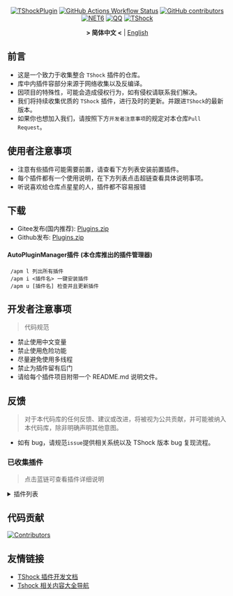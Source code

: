 <div align = "center">

[![TShockPlugin](https://socialify.git.ci/UnrealMultiple/TShockPlugin/image?description=1&descriptionEditable=A%20TShock%20Chinese%20Plugin%20Collection%20Repository&forks=1&issues=1&language=1&logo=https%3A%2F%2Fgithub.com%2FUnrealMultiple%2FTShockPlugin%2Fblob%2Fmaster%2Ficon.png%3Fraw%3Dtrue&name=1&pattern=Circuit%20Board&pulls=1&stargazers=1&theme=Auto)](https://github.com/UnrealMultiple/TShockPlugin)
[![GitHub Actions Workflow Status](https://img.shields.io/github/actions/workflow/status/UnrealMultiple/TShockPlugin/.github%2Fworkflows%2Fbuild.yml)](https://github.com/UnrealMultiple/TShockPlugin/actions)
[![GitHub contributors](https://img.shields.io/github/contributors/UnrealMultiple/TShockPlugin?style=flat)](https://github.com/UnrealMultiple/TShockPlugin/graphs/contributors)
[![NET6](https://img.shields.io/badge/Core-%20.NET_6-blue)](https://dotnet.microsoft.com/zh-cn/)
[![QQ](https://img.shields.io/badge/QQ-EB1923?logo=tencent-qq&logoColor=white)](https://qm.qq.com/cgi-bin/qm/qr?k=54tOesIU5g13yVBNFIuMBQ6AzjgE6f0m&jump_from=webapi&authKey=6jzafzJEqQGzq7b2mAHBw+Ws5uOdl83iIu7CvFmrfm/Xxbo2kNHKSNXJvDGYxhSW)
[![TShock](https://img.shields.io/badge/TShock5.2.0-2B579A.svg?&logo=TShock&logoColor=white)](https://github.com/Pryaxis/TShock)

**&gt; 简体中文 &lt;** | [English](README_en.md)

</div>

## 前言
- 这是一个致力于收集整合 `TShock` 插件的仓库。
- 库中内插件容部分来源于网络收集以及反编译。
- 因项目的特殊性，可能会造成侵权行为，如有侵权请联系我们解决。
- 我们将持续收集优质的 `TShock` 插件，进行及时的更新。并跟进`TShock`的最新版本。
- 如果你也想加入我们，请按照下方`开发者注意事项`的规定对本仓库`Pull Request`。


## 使用者注意事项

- 注意有些插件可能需要前置，请查看下方列表安装前置插件。
- 每个插件都有一个使用说明，在下方列表点击超链查看具体说明事项。
- 听说喜欢给仓库点星星的人，插件都不容易报错

## 下载

- Gitee发布(国内推荐): [Plugins.zip](https://gitee.com/kksjsj/TShockPlugin/releases/download/V1.0.0.0/Plugins.zip)
- Github发布: [Plugins.zip](https://github.com/UnrealMultiple/TShockPlugin/releases/download/V1.0.0.0/Plugins.zip)

#### AutoPluginManager插件 (本仓库推出的插件管理器)  
     /apm l 列出所有插件  
     /apm i <插件名> 一键安装插件  
     /apm u [插件名] 检查并且更新插件  

## 开发者注意事项

> 代码规范

- 禁止使用中文变量
- 禁止使用危险功能
- 尽量避免使用多线程
- 禁止为插件留有后门
- 请给每个插件项目附带一个 README.md 说明文件。

## 反馈

> 对于本代码库的任何反馈、建议或改进，将被视为公共贡献，并可能被纳入本代码库，除非明确声明其他意图。

- 如有 bug，请规范`issue`提供相关系统以及 TShock 版本 bug 复现流程。

### 已收集插件

> 点击蓝链可查看插件详细说明

<Details>
<Summary>插件列表</Summary>

|                                              名称                                              |             插件说明              |                                                                          前置                                                                           |
|:--------------------------------------------------------------------------------------------:|:-----------------------------:|:-----------------------------------------------------------------------------------------------------------------------------------------------------:|
|                     [AutoPluginManager](src/AutoPluginManager/README.md)                     |           一键自动更新插件            | 无 |
|                      [AdditionalPylons](src/AdditionalPylons/README.md)                      |            放置更多晶塔             | 无 |
|                   [AnnouncementBoxPlus](src/AnnouncementBoxPlus/README.md)                   |            广播盒功能强化            | 无 |
|                         [AutoBroadcast](src/AutoBroadcast/README.md)                         |             自动广播              | 无 |
|                             [AutoClear](src/Autoclear/README.md)                             |            智能自动扫地             | 无 |
|                             [AutoReset](src/AutoReset/README.md)                             |            完全自动重置             | 无 |
|                        [AutoStoreItems](src/AutoStoreItems/README.md)                        |             自动储存              | 无 |
|                              [AutoTeam](src/AutoTeam/README.md)                              |             自动队伍              | 无 |
|                                  [Back](src/Back/README.md)                                  |             死亡回溯              | 无 |
|                               [BagPing](src/BagPing/README.md)                               |           地图上标记宝藏袋            | 无 |
|                       [BetterWhitelist](src/BetterWhitelist/README.md)                       |             白名单插件             | 无 |
|                                [BanNpc](src/BanNpc/README.md)                                |            阻止怪物生成             | 无 |
|                                [BedSet](src/BedSet/README.md)                                |           设置并记录重生点            | 无 |
|                         [BridgeBuilder](src/BridgeBuilder/README.md)                         |             快速铺桥              | 无 |
|                           [BuildMaster](src/BuildMaster/README.md)                           |         豆沙小游戏·建筑大师模式          | [MiniGamesAPI](src/MiniGamesAPI/README.md) |
|     [Chireiden.TShock.Omni](https://github.com/sgkoishi/yaaiomni/blob/master/README.md)      | 恋恋工具箱核心,用于修复各种TShock问题 (建议安装) |        无                       |
|   [Chireiden.TShock.Omni.Misc](https://github.com/sgkoishi/yaaiomni/blob/master/README.md)   |            恋恋工具箱扩展            |         [Chireiden.TShock.Omni](https://github.com/sgkoishi/yaaiomni/blob/master/README.md)                         
|                                [CaiBot](src/CaiBot/README.md)                                |          CaiBot 适配插件          | 自带前置 |
|                            [CaiPacketDebug](src/CaiPacketDebug/README.md)                            |          Cai数据包调试工具           | TrProtocol |
|                 [CaiCustomEmojiCommand](src/CaiCustomEmojiCommand/README.md)                 |            自定义表情命令            | 无 |
|                                [CaiLib](src/CaiLib/README.md)                                |           Cai 的前置库            | 无 |
|                        [CaiRewardChest](src/CaiRewardChest/README.md)                        |    将自然生成的箱子变为所有人都可以领一次的奖励箱    | 无 |
|                                 [CGive](src/CGive/README.md)                                 |             离线命令              | 无 |
|                            [Challenger](src/Challenger/README.md)                            |             挑战者模式             | 无 |
|                             [Chameleon](src/Chameleon/README.md)                             |             进服前登录             | 无 |
|                          [ChattyBridge](src/ChattyBridge/README.md)                          |            用于跨服聊天             | 无 |
|                          [ChestRestore](src/ChestRestore/README.md)                          |            资源服无限物品            | 无 |
|                              [CNPCShop](src/CNPCShop/README.md)                              |           自定义NPC商店            | 无 |
|                            [ConsoleSql](src/ConsoleSql/README.md)                            |        允许你在控制台执行SQL语句         | 无 |
|                          [ConvertWorld](src/ConvertWorld/README.md)                          |          击败怪物转换世界物品           | 无 |
|                           [CreateSpawn](src/CreateSpawn/README.md)                           |            出生点建筑生成            | 无 |
|                           [CriticalHit](src/CriticalHit/README.md)                           |             击打提示              | 无 |
|                       [DamageStatistic](src/DamageStatistic/README.md)                       |    在每次 Boss 战后显示每个玩家造成的伤害     | 无 |
|                              [DataSync](src/DataSync/README.md)                              |             进度同步              | 无 |
|                             [DeathDrop](src/DeathDrop/README.md)                             |        怪物死亡随机和自定义掉落物品         | 无 |
|                         [DisableGodMod](src/DisableGodMod/README.md)                         |            阻止玩家无敌             | 无 |
|                       [DisableMonsLoot](src/DisableMonsLoot/README.md)                       |             禁怪物掉落             | 无 |
|             [DisableSurfaceProjectiles](src/DisableSurfaceProjectiles/README.md)             |             禁地表弹幕             | 无 |
|                            [Don't Fuck](src/DonotFuck/README.md)                             |             禁止脏话              | 无 |
|                          [DTEntryBlock](src/DTEntryBlock/README.md)                          |           阻止进入地牢或神庙           | 无 |
|                        [DumpTerrariaID](src/DumpTerrariaID/README.md)                        |             输出 ID             | 无 |
|                        [Economics.Deal](src/Economics.RPG/README.md)                         |             交易插件              | [EconomicsAPI](src/EconomicsAPI/README.md) |
|                         [Economics.NPC](src/Economics.NPC/README.md)                         |            自定义怪物奖励            | [EconomicsAPI](src/EconomicsAPI/README.md) |
|                  [Economics.Projectile](src/Economics.Projectile/README.md)                  |             自定义弹幕             | [EconomicsAPI](src/EconomicsAPI/README.md)<br>[Economics.RPG](src/Economics.RPG/README.md) |
|                      [Economics.Regain](src/Economics.Regain/README.md)                      |             物品回收              | [EconomicsAPI](src/EconomicsAPI/README.md) |
|                         [Economics.RPG](src/Economics.RPG/README.md)                         |              RPG              | [EconomicsAPI](src/EconomicsAPI/README.md) |
|                        [Economics.Shop](src/Economics.Shop/README.md)                        |             商店插件              | [EconomicsAPI](src/EconomicsAPI/README.md)<br>[Economics.RPG](src/Economics.RPG/README.md) |
|                        [Economics.Task](src/Economics.Task/README.md)                        |             任务插件              | [EconomicsAPI](src/EconomicsAPI/README.md)<br>[Economics.RPG](src/Economics.RPG/README.md) |
|                       [Economics.Skill](src/Economics.Skill/README.md)                       |             技能插件              | [EconomicsAPI](src/EconomicsAPI/README.md)<br>[Economics.RPG](src/Economics.RPG/README.md) |
|                  [Economics.WeaponPlus](src/Economics.WeaponPlus/README.md)                  |             强化武器              | [EconomicsAPI](src/EconomicsAPI/README.md) |
|                          [EconomicsAPI](src/EconomicsAPI/README.md)                          |            经济插件前置             | 无 |
|                           [EndureBoost](src/EndureBoost/README.md)                           |        拥有指定数量物品给指定buff        | 无 |
|                        [EssentialsPlus](src/EssentialsPlus/README.md)                        |            更多管理指令             | 无 |
|                                [Ezperm](src/Ezperm/README.md)                                |             批量改权限             | 无 |
|      [FishShop](https://github.com/UnrealMultiple/TShockFishShop/blob/master/README.md)      |              鱼店               | 无 |
|                           [GenerateMap](src/GenerateMap/README.md)                           |            生成地图图片             | [CaiLib](src/CaiLib/README.md) |
|                           [GolfRewards](src/GolfRewards/README.md)                           |             高尔夫奖励             | 无 |
|                             [GoodNight](src/GoodNight/README.md)                             |              宵禁               | 无 |
|                        [HardPlayerDrop](src/HardPlayerDrop/README.md)                        |           硬核死亡掉生命水晶           | 无 |
|                              [HelpPlus](src/HelpPlus/README.md)                              |         修复和增强 Help 命令         | 无 |
|                               [History](src/History/README.md)                               |            历史图格记录             | 无 |
|                           [HouseRegion](src/HouseRegion/README.md)                           |             圈地插件              | 无 |
|                         [Invincibility](src/Invincibility/README.md)                         |             限时无敌              | 无 |
|                         [ItemPreserver](src/ItemPreserver/README.md)                         |            指定物品不消耗            | 无 |
|                               [ItemBox](src/ItemBox/README.md)                               |          离线背包系统，物品盒子          | 无 |
|                         [JourneyUnlock](src/JourneyUnlock/README.md)                         |            解锁旅途物品             | 无 |
|                          [LifemaxExtra](src/LifemaxExtra/README.md)                          |           吃更多生命果/水晶           | 无 |
|                           [ListPlugins](src/ListPlugins/README.md)                           |             查已装插件             | 无 |
|                              [MapTeleport](src/MapTp/README.md)                              |            双击大地图传送            | 无 |
|                          [MiniGamesAPI](src/MiniGamesAPI/README.md)                          |           豆沙小游戏 API           | 无 |
|                          [MonsterRegen](src/MonsterRegen/README.md)                          |            怪物进度回血             | 无 |
|                           [Musicplayer](src/MusicPlayer/README.md)                           |            简易音乐播放器            | 无 |
|                               [Noagent](src/Noagent/README.md)                               |          禁止代理 ip 进入           | 无 |
|                       [NormalDropsBags](src/NormalDropsBags/README.md)                       |            普通难度宝藏袋            | 无 |
|                     [OnlineGiftPackage](src/OnlineGiftPackage/README.md)                     |             在线礼包              | 无 |
|                           [PacketsStop](src/PacketsStop/README.md)                           |             数据包拦截             | 无 |
|                             [PermaBuff](src/PermaBuff/README.md)                             |            永久 Buff            | 无 |
|                         [PerPlayerLoot](src/PerPlayerLoot/README.md)                         |           玩家战利品单独箱子           | 无 |
|                    [PersonalPermission](src/PersonalPermission/README.md)                    |           为玩家单独设置权限           | 无 |
|                              [Platform](src/Platform/README.md)                              |            判断玩家设备             | 无 |
| [PlayerManager](https://github.com/UnrealMultiple/TShockPlayerManager/blob/master/README.md) |         Hufang的玩家管理器          | 无 |
|                                 [PvPer](src/PvPer/README.md)                                 |             决斗系统              | 无 |
|                           [ProgressBag](src/ProgressBag/README.md)                           |             进度礼包              | 无 |
|                      [ProgressControls](src/ProgressControls/README.md)                      |         计划书（自动化控制服务器）         | 无 |
|                      [ProgressRestrict](src/ProgressRestrict/README.md)                      |             超进度检测             | [DataSync](src/DataSync/README.md) |
|                   [ProxyProtocolSocket](src/ProxyProtocolSocket/README.md)                   |     接受 proxy protocol 协议      | 无 |
|                           [RainbowChat](src/RainbowChat/README.md)                           |           每次说话颜色不一样           | 无 |
|                       [RandomBroadcast](src/RandomBroadcast/README.md)                       |             随机广播              | 无 |
|                           [RandReSpawn](src/RandRespawn/README.md)                           |             随机出生点             | 无 |
|                              [RealTime](src/RealTime/README.md)                              |         使服务器内时间同步现实时间         | 无 |
|                        [RecipesBrowser](src/RecipesBrowser/README.md)                        |              合成表              | 无 |
|                            [RegionView](src/RegionView/README.md)                            |            显示区域边界             | 无 |
|                            [ReFishTask](src/ReFishTask/README.md)                            |           自动刷新渔夫任务            | 无 |
|                               [Respawn](src/Respawn/README.md)                               |             原地复活              | 无 |
|                         [RestInventory](src/RestInventory/README.md)                         |        提供 REST 查询背包接口         | 无 |
|                             [Sandstorm](src/Sandstorm/README.md)                             |             切换沙尘暴             | 无 |
|                           [ServerTools](src/ServerTools/README.md)                           |            服务器管理工具            | 无 |
|                       [SessionSentinel](src/SessionSentinel/README.md)                       |        处理长时间不发送数据包的玩家         | 无 |
|                          [ShortCommand](src/ShortCommand/README.md)                          |             简短指令              | 无 |
|                            [ShowArmors](src/ShowArmors/README.md)                            |             展示装备栏             | 无 |
|                            [SignInSign](src/SignInSign/README.md)                            |            告示牌登录插件            | 无 |
|                    [SimultaneousUseFix](src/SimultaneousUseFix/README.md)                    |        解决卡双锤卡星旋机枪之类的问题        | [Chireiden.TShock.Omni](https://github.com/sgkoishi/yaaiomni/blob/master/README.md) |
|                          [SmartRegions](src/SmartRegions/README.md)                          |             智能区域              | 无 |
|                            [SpawnInfra](src/SpawnInfra/README.md)                            |            生成基础建设             | 无 |
|                              [SpclPerm](src/SpclPerm/README.md)                              |             服主特权              | 无 |
|                     [StatusTextManager](src/StatusTextManager/README.md)                     |          PC端模板文本管理插件          | 无 |
|                        [SwitchCommands](src/SwitchCommands/README.md)                        |            区域执行指令             | 无 |
|                       [TeleportRequest](src/TeleportRequest/README.md)                       |             传送请求              | 无 |
|                           [TimerKeeper](src/TimerKeeper/README.md)                           |            保存计时器状态            | 无 |
|                          [TownNPCHomes](src/TownNPCHomes/README.md)                          |           NPC 快速回家            | 无 |
|                       [UnseenInventory](src/UnseenInventory/README.md)                       |       允许服务器端生成“无法获取”的物品       | 无 |
|                             [VeinMiner](src/VeinMiner/README.md)                             |             连锁挖矿              | 无 |
|                    [WeaponPlusCostCoin](src/WeaponPlusCostCoin/README.md)                    |            武器强化钱币版            | 无 |
|                    [WikiLangPackLoader](src/WikiLangPackLoader/README.md)                    |        为服务器加载 Wiki 语言包        | 无 |
|   [WorldModify](https://github.com/UnrealMultiple/TShockWorldModify/blob/master/README.md)   |      世界编辑器,可以修改大部分的世界参数       | 无 |
|                      [ZHIPlayerManager](src/ZHIPlayerManager/README.md)                      |          zhi的玩家管理插件           | 无 |

</Details>

## 代码贡献

[![Contributors](https://stats.deeptrain.net/contributor/UnrealMultiple/TShockPlugin)](https://github.com/UnrealMultiple/TShockPlugin/graphs/contributors)

## 友情链接

- [TShock 插件开发文档](https://github.com/ACaiCat/TShockPluginDocument)
- [Tshock 相关内容大全导航](https://github.com/UnrealMultiple/Tshock-nav)
